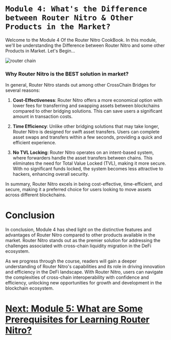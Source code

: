 # `Module 4: What's the Difference between Router Nitro & Other Products in the Market?`

Welcome to the Module 4 Of the Router Nitro CookBook. In this module, we'll be understanding the Difference between Router Nitro and some other Products in Market. Let's Begin...

![router chain](https://github.com/ShivankK26/Router-Nitro-CookBook/assets/115289871/edac46cf-dadb-4a42-ba1b-503af9d087a6)

### Why Router Nitro is the BEST solution in market?

In general, Router Nitro stands out among other CrossChain Bridges for several reasons:

1. **Cost-Effectiveness**: Router Nitro offers a more economical option with lower fees for transferring and swapping assets between blockchains compared to other bridging solutions. This can save users a significant amount in transaction costs.

2. **Time Efficiency**: Unlike other bridging solutions that may take longer, Router Nitro is designed for swift asset transfers. Users can complete asset swaps and transfers within a few seconds, providing a quick and efficient experience.

3. **No TVL Locking**: Router Nitro operates on an intent-based system, where forwarders handle the asset transfers between chains. This eliminates the need for Total Value Locked (TVL), making it more secure. With no significant funds locked, the system becomes less attractive to hackers, enhancing overall security.

In summary, Router Nitro excels in being cost-effective, time-efficient, and secure, making it a preferred choice for users looking to move assets across different blockchains.

# Conclusion

In conclusion, Module 4 has shed light on the distinctive features and advantages of Router Nitro compared to other products available in the market. Router Nitro stands out as the premier solution for addressing the challenges associated with cross-chain liquidity migration in the DeFi ecosystem.

As we progress through the course, readers will gain a deeper understanding of Router Nitro's capabilities and its role in driving innovation and efficiency in the DeFi landscape. With Router Nitro, users can navigate the complexities of cross-chain interoperability with confidence and efficiency, unlocking new opportunities for growth and development in the blockchain ecosystem.

# [Next: Module 5: What are Some Prerequisites for Learning Router Nitro? ](Module5.md)
